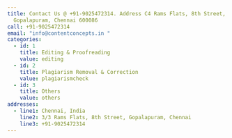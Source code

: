```yaml
---
title: Contact Us @ +91-9025472314. Address C4 Rams Flats, 8th Street,
  Gopalapuram, Chennai 600086
call: +91-9025472314
email: "info@contentconcepts.in "
categories:
  - id: 1
    title: Editing & Proofreading
    value: editing
  - id: 2
    title: Plagiarism Removal & Correction
    value: plagiarismcheck
  - id: 3
    title: Others
    value: others
addresses:
  - line1: Chennai, India
    line2: 3/3 Rams Flats, 8th Street, Gopalapuram, Chennai
    line3: +91-9025472314
---
```

